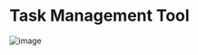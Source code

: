 #   Task Management Tool

![image](https://github.com/user-attachments/assets/b40abc82-0ca0-48f1-9502-c31b620c961c)